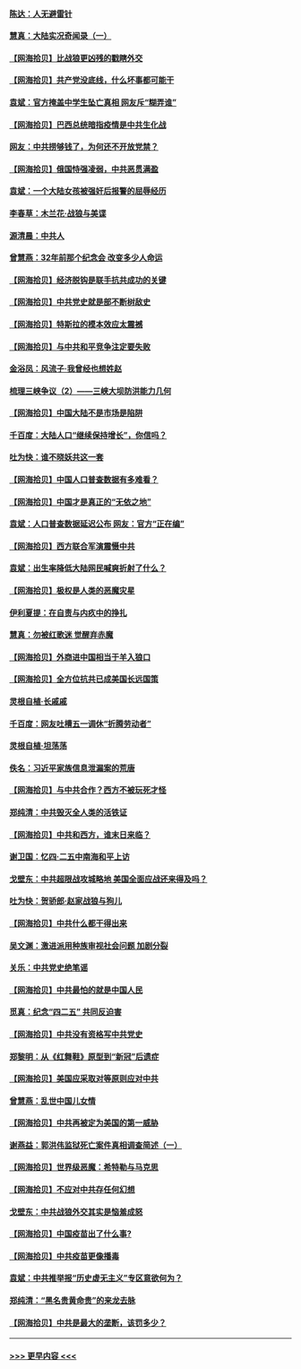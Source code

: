 #### [陈达：人无避雷针](../pages/nsc993/n12947098.md?t=05140601) 
#### [慧真：大陆实况奇闻录（一）](../pages/nsc993/n12945811.md?t=05140601) 
#### [【网海拾贝】比战狼更凶残的戳瞎外交](../pages/nsc993/n12945717.md?t=05140601) 
#### [【网海拾贝】共产党没底线，什么坏事都可能干](../pages/nsc993/n12942090.md?t=05140601) 
#### [袁斌：官方掩盖中学生坠亡真相 网友斥“糊弄谁”](../pages/nsc993/n12942029.md?t=05140601) 
#### [【网海拾贝】巴西总统暗指疫情是中共生化战](../pages/nsc993/n12938999.md?t=05140601) 
#### [网友：中共捞够钱了，为何还不开放党禁？](../pages/nsc993/n12938952.md?t=05140601) 
#### [【网海拾贝】俄国恃强凌弱，中共恶贯满盈](../pages/nsc993/n12936626.md?t=05140601) 
#### [袁斌：一个大陆女孩被强奸后报警的屈辱经历](../pages/nsc993/n12936547.md?t=05140601) 
#### [李春草：木兰花·战狼与美谍](../pages/nsc993/n12935995.md?t=05140601) 
#### [源清晨：中共人](../pages/nsc993/n12935589.md?t=05140601) 
#### [曾慧燕：32年前那个纪念会 改变多少人命运](../pages/nsc993/n12934233.md?t=05140601) 
#### [【网海拾贝】经济脱钩是联手抗共成功的关键](../pages/nsc993/n12934176.md?t=05140601) 
#### [【网海拾贝】中共党史就是部不断树敌史](../pages/nsc993/n12932844.md?t=05140601) 
#### [【网海拾贝】特斯拉的模本效应太震撼](../pages/nsc993/n12925626.md?t=05140601) 
#### [【网海拾贝】与中共和平竞争注定要失败](../pages/nsc993/n12923326.md?t=05140601) 
#### [金浴凤：风流子‧我曾经也想姓赵](../pages/nsc993/n12920911.md?t=05140601) 
#### [梳理三峡争议（2）——三峡大坝防洪能力几何](../pages/nsc993/n12920173.md?t=05140601) 
#### [【网海拾贝】中国大陆不是市场是陷阱](../pages/nsc993/n12920143.md?t=05140601) 
#### [千百度：大陆人口“继续保持增长”，你信吗？](../pages/nsc993/n12918946.md?t=05140601) 
#### [吐为快：谁不晓妖共这一套](../pages/nsc993/n12918941.md?t=05140601) 
#### [【网海拾贝】中国人口普查数据有多难看？](../pages/nsc993/n12917822.md?t=05140601) 
#### [【网海拾贝】中国才是真正的“无依之地”](../pages/nsc993/n12915845.md?t=05140601) 
#### [袁斌：人口普查数据延迟公布 网友：官方“正在编”](../pages/nsc993/n12915748.md?t=05140601) 
#### [【网海拾贝】西方联合军演震慑中共](../pages/nsc993/n12913466.md?t=05140601) 
#### [袁斌：出生率降低大陆网民喊爽折射了什么？](../pages/nsc993/n12913365.md?t=05140601) 
#### [【网海拾贝】极权是人类的恶魔灾星](../pages/nsc993/n12910697.md?t=05140601) 
#### [伊利夏提：在自责与内疚中的挣扎](../pages/nsc993/n12910493.md?t=05140601) 
#### [慧真：勿被红歌迷 觉醒弃赤魔](../pages/nsc993/n12910485.md?t=05140601) 
#### [【网海拾贝】外商进中国相当于羊入狼口](../pages/nsc993/n12908274.md?t=05140601) 
#### [【网海拾贝】全方位抗共已成美国长远国策](../pages/nsc993/n12906878.md?t=05140601) 
#### [灵根自植‧长戚戚](../pages/nsc993/n12905585.md?t=05140601) 
#### [千百度：网友吐槽五一调休“折腾劳动者”](../pages/nsc993/n12905934.md?t=05140601) 
#### [灵根自植‧坦荡荡](../pages/nsc993/n12905562.md?t=05140601) 
#### [佚名：习近平家族信息泄漏案的荒唐](../pages/nsc993/n12904705.md?t=05140601) 
#### [【网海拾贝】与中共合作？西方不被玩死才怪](../pages/nsc993/n12903873.md?t=05140601) 
#### [郑纯清：中共毁灭全人类的活铁证](../pages/nsc993/n12903785.md?t=05140601) 
#### [【网海拾贝】中共和西方，谁末日来临？](../pages/nsc993/n12903482.md?t=05140601) 
#### [谢卫国：忆四‧二五中南海和平上访](../pages/nsc993/n12902192.md?t=05140601) 
#### [戈壁东：中共超限战攻城略地 美国全面应战还来得及吗？](../pages/nsc993/n12902297.md?t=05140601) 
#### [吐为快：贺骄郎‧赵家战狼与狗儿](../pages/nsc993/n12902280.md?t=05140601) 
#### [【网海拾贝】中共什么都干得出来](../pages/nsc993/n12897500.md?t=05140601) 
#### [吴文渊：激进派用种族审视社会问题 加剧分裂](../pages/nsc993/n12893881.md?t=05140601) 
#### [关乐：中共党史绝笔谣](../pages/nsc993/n12897270.md?t=05140601) 
#### [【网海拾贝】中共最怕的就是中国人民](../pages/nsc993/n12894705.md?t=05140601) 
#### [觅真：纪念“四二五” 共同反迫害](../pages/nsc993/n12894553.md?t=05140601) 
#### [【网海拾贝】中共没有资格写中共党史](../pages/nsc993/n12892231.md?t=05140601) 
#### [郑黎明：从《红舞鞋》原型到“新冠”后遗症](../pages/nsc993/n12890469.md?t=05140601) 
#### [【网海拾贝】美国应采取对等原则应对中共](../pages/nsc993/n12889176.md?t=05140601) 
#### [曾慧燕：乱世中国儿女情](../pages/nsc993/n12887931.md?t=05140601) 
#### [【网海拾贝】中共再被定为美国的第一威胁](../pages/nsc993/n12887580.md?t=05140601) 
#### [谢燕益：郭洪伟监狱死亡案件真相调查简述（一）](../pages/nsc993/n12885648.md?t=05140601) 
#### [【网海拾贝】世界级恶魔：希特勒与马克思](../pages/nsc993/n12884062.md?t=05140601) 
#### [【网海拾贝】不应对中共存任何幻想](../pages/nsc993/n12881460.md?t=05140601) 
#### [戈壁东：中共战狼外交其实是恼羞成怒](../pages/nsc993/n12880392.md?t=05140601) 
#### [【网海拾贝】中国疫苗出了什么事?](../pages/nsc993/n12879124.md?t=05140601) 
#### [【网海拾贝】中共疫苗更像播毒](../pages/nsc993/n12876631.md?t=05140601) 
#### [袁斌：中共推举报“历史虚无主义”专区意欲何为？](../pages/nsc993/n12876530.md?t=05140601) 
#### [郑纯清：“黑名贵黄命贵”的来龙去脉](../pages/nsc993/n12875589.md?t=05140601) 
#### [【网海拾贝】中共是最大的垄断，该罚多少？](../pages/nsc993/n12874006.md?t=05140601) 

----
#### [ >>> 更早内容 <<< ](../indexes/nsc993-earlier.md)
